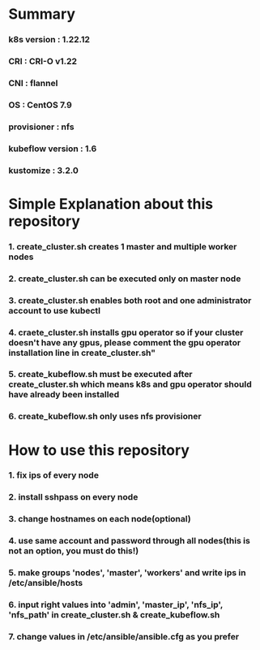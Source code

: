 # Summary
### k8s version : 1.22.12
### CRI : CRI-O v1.22
### CNI : flannel
### OS : CentOS 7.9
### provisioner : nfs
### kubeflow version : 1.6
### kustomize : 3.2.0
#
# Simple Explanation about this repository
### 1. create_cluster.sh creates 1 master and multiple worker nodes
### 2. create_cluster.sh can be executed only on master node
### 3. create_cluster.sh enables both root and one administrator account to use kubectl
### 4. craete_cluster.sh installs gpu operator so if your cluster doesn't have any gpus, please comment the gpu operator installation line in create_cluster.sh"
### 5. create_kubeflow.sh must be executed after create_cluster.sh which means k8s and gpu operator should have already been installed
### 6. create_kubeflow.sh only uses nfs provisioner
#
# How to use this repository
### 1. fix ips of every node
### 2. install sshpass on every node
### 3. change hostnames on each node(optional)
### 4. use same account and password through all nodes(this is not an option, you must do this!)
### 5. make groups 'nodes', 'master', 'workers' and write ips in /etc/ansible/hosts
### 6. input right values into 'admin', 'master_ip', 'nfs_ip', 'nfs_path' in create_cluster.sh & create_kubeflow.sh
### 7. change values in /etc/ansible/ansible.cfg as you prefer

